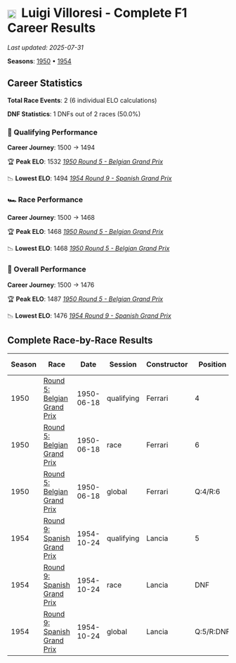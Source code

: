 # <img src="https://upload.wikimedia.org/wikipedia/commons/0/03/Flag_of_Italy.svg" alt="Italy" width="20" height="auto" style="vertical-align: middle; margin-right: 5px;" onerror="this.outerHTML='🇮🇹'; this.style.marginRight='5px';"/> Luigi Villoresi - Complete F1 Career Results

*Last updated: 2025-07-31*

**Seasons**: [1950](../seasons/1950-season-report) • [1954](../seasons/1954-season-report)

## Career Statistics

**Total Race Events**: 2 (6 individual ELO calculations)

**DNF Statistics**: 1 DNFs out of 2 races (50.0%)

### 🏁 Qualifying Performance
**Career Journey**: 1500 → 1494

🏆 **Peak ELO**: 1532
   *[1950 Round 5 - Belgian Grand Prix](../seasons/1950-season-report#round-5-belgian-grand-prix)*

📉 **Lowest ELO**: 1494
   *[1954 Round 9 - Spanish Grand Prix](../seasons/1954-season-report#round-9-spanish-grand-prix)*

### 🏎️ Race Performance
**Career Journey**: 1500 → 1468

🏆 **Peak ELO**: 1468
   *[1950 Round 5 - Belgian Grand Prix](../seasons/1950-season-report#round-5-belgian-grand-prix)*

📉 **Lowest ELO**: 1468
   *[1950 Round 5 - Belgian Grand Prix](../seasons/1950-season-report#round-5-belgian-grand-prix)*

### 🌟 Overall Performance
**Career Journey**: 1500 → 1476

🏆 **Peak ELO**: 1487
   *[1950 Round 5 - Belgian Grand Prix](../seasons/1950-season-report#round-5-belgian-grand-prix)*

📉 **Lowest ELO**: 1476
   *[1954 Round 9 - Spanish Grand Prix](../seasons/1954-season-report#round-9-spanish-grand-prix)*


## Complete Race-by-Race Results

| Season | Race | Date | Session | Constructor | Position | Starting ELO | ELO Change | Final ELO | Teammate |
|--------|------|------|---------|-------------|----------|--------------|------------|-----------|----------|
| 1950 | [Round 5: Belgian Grand Prix](../seasons/1950-season-report#round-5-belgian-grand-prix) | 1950-06-18 | qualifying | Ferrari | 4 | 1500 | +32 | 1532 | [<img src="https://upload.wikimedia.org/wikipedia/commons/0/03/Flag_of_Italy.svg" alt="Italy" width="20" height="auto" style="vertical-align: middle; margin-right: 5px;" onerror="this.outerHTML='🇮🇹'; this.style.marginRight='5px';"/> Alberto Ascari](alberto-ascari) |
| 1950 | [Round 5: Belgian Grand Prix](../seasons/1950-season-report#round-5-belgian-grand-prix) | 1950-06-18 | race | Ferrari | 6 | 1500 | -32 | 1468 | [<img src="https://upload.wikimedia.org/wikipedia/commons/0/03/Flag_of_Italy.svg" alt="Italy" width="20" height="auto" style="vertical-align: middle; margin-right: 5px;" onerror="this.outerHTML='🇮🇹'; this.style.marginRight='5px';"/> Alberto Ascari](alberto-ascari) |
| 1950 | [Round 5: Belgian Grand Prix](../seasons/1950-season-report#round-5-belgian-grand-prix) | 1950-06-18 | global | Ferrari | Q:4/R:6 | 1500 | -13 | 1487 | [<img src="https://upload.wikimedia.org/wikipedia/commons/0/03/Flag_of_Italy.svg" alt="Italy" width="20" height="auto" style="vertical-align: middle; margin-right: 5px;" onerror="this.outerHTML='🇮🇹'; this.style.marginRight='5px';"/> Alberto Ascari](alberto-ascari) |
| 1954 | [Round 9: Spanish Grand Prix](../seasons/1954-season-report#round-9-spanish-grand-prix) | 1954-10-24 | qualifying | Lancia | 5 | 1532 | -38 | 1494 | [<img src="https://upload.wikimedia.org/wikipedia/commons/0/03/Flag_of_Italy.svg" alt="Italy" width="20" height="auto" style="vertical-align: middle; margin-right: 5px;" onerror="this.outerHTML='🇮🇹'; this.style.marginRight='5px';"/> Alberto Ascari](alberto-ascari) |
| 1954 | [Round 9: Spanish Grand Prix](../seasons/1954-season-report#round-9-spanish-grand-prix) | 1954-10-24 | race | Lancia | DNF | 1468 | N/A | 1468 | [<img src="https://upload.wikimedia.org/wikipedia/commons/0/03/Flag_of_Italy.svg" alt="Italy" width="20" height="auto" style="vertical-align: middle; margin-right: 5px;" onerror="this.outerHTML='🇮🇹'; this.style.marginRight='5px';"/> Alberto Ascari](alberto-ascari) |
| 1954 | [Round 9: Spanish Grand Prix](../seasons/1954-season-report#round-9-spanish-grand-prix) | 1954-10-24 | global | Lancia | Q:5/R:DNF | 1487 | -11 | 1476 | [<img src="https://upload.wikimedia.org/wikipedia/commons/0/03/Flag_of_Italy.svg" alt="Italy" width="20" height="auto" style="vertical-align: middle; margin-right: 5px;" onerror="this.outerHTML='🇮🇹'; this.style.marginRight='5px';"/> Alberto Ascari](alberto-ascari) |
